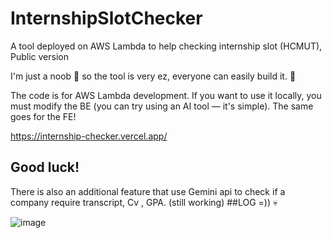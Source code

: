 # InternshipSlotChecker
A tool deployed on AWS Lambda to help checking internship slot (HCMUT), Public version

I'm just a noob 🥹 so the tool is very ez, everyone can easily build it. 🥹

The code is for AWS Lambda development. If you want to use it locally, you must modify the BE (you can try using an AI tool — it's simple). The same goes for the FE!

https://internship-checker.vercel.app/
## Good luck!

There is also an additional feature that use Gemini api to check if a company require transcript, Cv , GPA. (still working)
##LOG
=)) 💀

![image](https://github.com/user-attachments/assets/33586998-165d-460f-876f-2f9d272c29c2)
